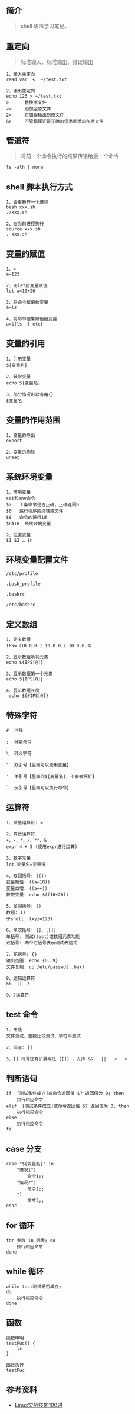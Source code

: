 ## 简介

> shell 语法学习笔记。

## 重定向

> 标准输入、标准输出、错误输出

```text
1、输入重定向
read var  <  ~/test.txt

2、输出重定向
echo 123 > ~/test.txt
>      替换原文件
>>     追加至原文件
2>     将错误输出到原文件
&>     不管错误还是正确的信息都添加在原文件
```

## 管道符

> 将前一个命令执行的结果传递给后一个命令

```text
ls -alh | more
```

## shell 脚本执行方式

```text
1、会重新开一个进程
bash xxx.sh
./xxx.sh

2、在当前进程执行
source xxx.sh
. xxx.sh
```

## 变量的赋值

```text
1、=
a=123

2、用let给变量赋值
let a=10+20

3、将命令赋值给变量
a=ls

4、将命令结果赋值给变量
a=${ls -l etc}
```

## 变量的引用

```text
1、引用变量
${变量名}

2、获取变量
echo ${变量名}

3、部分情况可以省略{}
$变量名
```

## 变量的作用范围

```text
1、变量的导出
export

2、变量的删除
unset
```

## 系统环境变量

```text
1、环境变量
set和env命令
$?   上条命令是否正确，正确返回0
$0   运行程序的终端或文件
$$   命令的进行id
$PATH  系统环境变量

2、位置变量
$1 $2 … $n
```

## 环境变量配置文件

```text
/etc/profile

.bash_profile

.bashrc

/etc/bashrc
```

## 定义数组

```text
1、定义数组
IPS=（10.0.0.1 10.0.0.2 10.0.0.3）

2、显示数组所有元素
echo ${IPS[@]}

3、显示数组第一个元素
echo ${IPS[0]}

4、显示数组长度
 echo ${#IPS[@]}
```

## 特殊字符

```text
#  注释

;  分割命令

\  转义字符

”  双引号【里面可以使用变量】

'  单引号【里面的${变量名}，不会被解析】

`  反引号【里面可以执行命令】
```

## 运算符

```text
1、赋值运算符: =

2、算数运算符
+、-、*、/、**、&
expr 4 + 5 (使用expr进行运算)

3、数字常量
let 变量名=变量值

4、双圆括号: (())
变量赋值: ((a=10))
变量自增: ((a++))
获取变量: echo $((10+20))

5、单圆括号: ()
数组: ()
子shell: (xyz=123)

6、单双括号: []、[[]]
单括号: 测试(test)或数组元素功能
双括号: 两个方括号表示测试表达式

7、花括号: {}
输出范围: echo {0..9}
文件复制: cp /etc/passwd{,.bak}

8、逻辑运算符
&&  ||  !

9、?运算符
```

## test 命令

```text
1、用途
文件测试、整数比较测试、字符串测试

2、简写: []

3、[] 符号还有扩展写法 [[]] ，支持 &&   ||   <   >
```

## 判断语句

```text
if  [测试条件成立]或命令返回值 $? 返回值为 0; then
    执行相应命令
elif  [测试条件成立]或命令返回值 $? 返回值为 0; then
    执行相应命令
else
    执行相应命令
fi
```

## case 分支

```text
case "${变量名}" in
    "情况1")
        命令1;;
    "情况2")
        命令2;;
    *)
        命令3;;
esac
```

## for 循环

```text
for 参数 in 列表; do
    执行相应命令
done
```

## while 循环

```text
while test测试是否成立;
do  
    执行相应命令
done
```

## 函数
```text
函数申明
testFuc() {
    ls
}

函数执行
testFuc
```

## 参考资料

- [Linux实战技能100讲](https://time.geekbang.org/course/intro/100029601)
